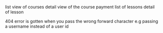 list view of courses
	detail view of the course
		payment
			list of lessons
				detail of lesson


404 error is gotten when you pass the wrong forward character e.g passing a username instead of a user id